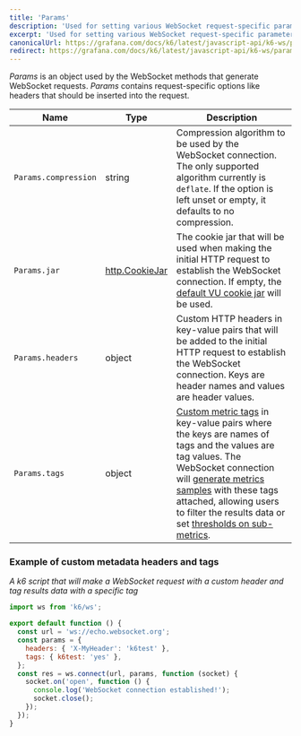 ```yaml
---
title: 'Params'
description: 'Used for setting various WebSocket request-specific parameters such as headers, tags, etc.'
excerpt: 'Used for setting various WebSocket request-specific parameters such as headers, tags, etc.'
canonicalUrl: https://grafana.com/docs/k6/latest/javascript-api/k6-ws/params/
redirect: https://grafana.com/docs/k6/latest/javascript-api/k6-ws/params/
---
```


<WsBlockquote />

_Params_ is an object used by the WebSocket methods that generate WebSocket requests. _Params_ contains request-specific options like headers that should be inserted into the request.

| Name                  | Type   | Description |
| --------------------- | ------ | ----------- |
| `Params.compression`  | string | Compression algorithm to be used by the WebSocket connection. The only supported algorithm currently is `deflate`. If the option is left unset or empty, it defaults to no compression. |
| `Params.jar`          | [http.CookieJar](/javascript-api/k6-http/cookiejar/) | The cookie jar that will be used when making the initial HTTP request to establish the WebSocket connection. If empty, the [default VU cookie jar](/javascript-api/k6-http/cookiejar-method) will be used. |
| `Params.headers`      | object | Custom HTTP headers in key-value pairs that will be added to the initial HTTP request to establish the WebSocket connection. Keys are header names and values are header values. |
| `Params.tags`         | object | [Custom metric tags](/using-k6/tags-and-groups/#user-defined-tags) in key-value pairs where the keys are names of tags and the values are tag values. The WebSocket connection will [generate metrics samples](/javascript-api/k6-ws/socket/#websocket-built-in-metrics) with these tags attached, allowing users to filter the results data or set [thresholds on sub-metrics](/using-k6/thresholds/#thresholds-on-tags). |

### Example of custom metadata headers and tags

_A k6 script that will make a WebSocket request with a custom header and tag results data with a specific tag_

<CodeGroup labels={[]}>

```javascript
import ws from 'k6/ws';

export default function () {
  const url = 'ws://echo.websocket.org';
  const params = {
    headers: { 'X-MyHeader': 'k6test' },
    tags: { k6test: 'yes' },
  };
  const res = ws.connect(url, params, function (socket) {
    socket.on('open', function () {
      console.log('WebSocket connection established!');
      socket.close();
    });
  });
}
```

</CodeGroup>

